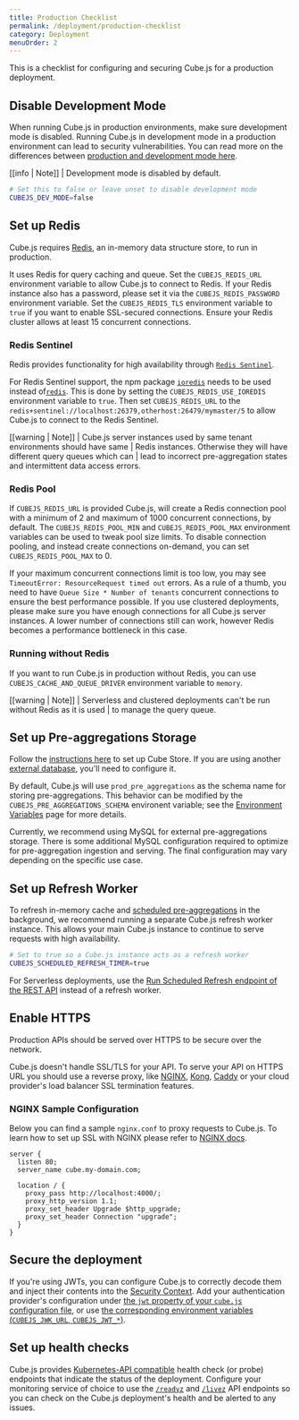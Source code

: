 ```yaml
---
title: Production Checklist
permalink: /deployment/production-checklist
category: Deployment
menuOrder: 2
---
```


This is a checklist for configuring and securing Cube.js for a production
deployment.

## Disable Development Mode

When running Cube.js in production environments, make sure development mode is
disabled. Running Cube.js in development mode in a production environment can
lead to security vulnerabilities. You can read more on the differences between
[production and development mode here][link-cubejs-dev-vs-prod].

[link-cubejs-dev-vs-prod]: /configuration/overview#development-mode

<!-- prettier-ignore-start -->
[[info | Note]]
| Development mode is disabled by default.
<!-- prettier-ignore-end -->

```bash
# Set this to false or leave unset to disable development mode
CUBEJS_DEV_MODE=false
```

## Set up Redis

Cube.js requires [Redis](https://redis.io/), an in-memory data structure store,
to run in production.

It uses Redis for query caching and queue. Set the `CUBEJS_REDIS_URL` environment
variable to allow Cube.js to connect to Redis. If your Redis instance also has a
password, please set it via the `CUBEJS_REDIS_PASSWORD` environment variable. Set the
`CUBEJS_REDIS_TLS` environment variable to `true` if you want to enable SSL-secured
connections. Ensure your Redis cluster allows at least 15 concurrent
connections.

### Redis Sentinel

Redis provides functionality for high availability through
[`Redis Sentinel`][redis-sentinel].

For Redis Sentinel support, the npm package [`ioredis`][gh-ioredis] needs to be
used instead of[`redis`][gh-node-redis]. This is done by setting the
`CUBEJS_REDIS_USE_IOREDIS` environment variable to `true`. Then set
`CUBEJS_REDIS_URL` to the
`redis+sentinel://localhost:26379,otherhost:26479/mymaster/5` to allow Cube.js
to connect to the Redis Sentinel.

[redis-sentinel]: https://redis.io/topics/sentinel
[gh-ioredis]: https://github.com/luin/ioredis
[gh-node-redis]: https://github.com/NodeRedis/node-redis

<!-- prettier-ignore-start -->
[[warning | Note]]
| Cube.js server instances used by same tenant environments should have same
| Redis instances. Otherwise they will have different query queues which can
| lead to incorrect pre-aggregation states and intermittent data access errors.
<!-- prettier-ignore-end -->

### Redis Pool

If `CUBEJS_REDIS_URL` is provided Cube.js, will create a Redis connection pool with a
minimum of 2 and maximum of 1000 concurrent connections, by default. The
`CUBEJS_REDIS_POOL_MIN` and `CUBEJS_REDIS_POOL_MAX` environment variables can be
used to tweak pool size limits. To disable connection pooling, and instead
create connections on-demand, you can set `CUBEJS_REDIS_POOL_MAX` to 0.

If your maximum concurrent connections limit is too low, you may see
`TimeoutError: ResourceRequest timed out` errors. As a rule of a thumb, you need
to have `Queue Size * Number of tenants` concurrent connections to ensure the
best performance possible. If you use clustered deployments, please make sure
you have enough connections for all Cube.js server instances. A lower number of
connections still can work, however Redis becomes a performance bottleneck in
this case.

### Running without Redis

If you want to run Cube.js in production without Redis, you can use
`CUBEJS_CACHE_AND_QUEUE_DRIVER` environment variable to `memory`.

<!-- prettier-ignore-start -->
[[warning | Note]]
| Serverless and clustered deployments can't be run without Redis as it is used
| to manage the query queue.
<!-- prettier-ignore-end -->

## Set up Pre-aggregations Storage

Follow the [instructions here][ref-caching-cubestore] to set up Cube Store. If
you are using another [external database][ref-pre-aggregations], you'll need to
configure it.

[ref-caching-cubestore]:
  /caching/using-pre-aggregations#running-cube-store-in-production
[ref-pre-aggregations]: /pre-aggregations#external-pre-aggregations

By default, Cube.js will use `prod_pre_aggregations` as the schema name for
storing pre-aggregations. This behavior can be modified by the
`CUBEJS_PRE_AGGREGATIONS_SCHEMA` environent variable; see the [Environment
Variables][ref-env-vars-general] page for more details.

[ref-env-vars-general]: /reference/environment-variables#general

Currently, we recommend using MySQL for external pre-aggregations storage. There
is some additional MySQL configuration required to optimize for pre-aggregation
ingestion and serving. The final configuration may vary depending on the
specific use case.

## Set up Refresh Worker

To refresh in-memory cache and [scheduled
pre-aggregations][link-scheduled-refresh] in the background, we recommend
running a separate Cube.js refresh worker instance. This allows your main
Cube.js instance to continue to serve requests with high availability.

[link-scheduled-refresh]: /pre-aggregations#scheduled-refresh

```bash
# Set to true so a Cube.js instance acts as a refresh worker
CUBEJS_SCHEDULED_REFRESH_TIMER=true
```

For Serverless deployments, use the [Run Scheduled Refresh endpoint of the REST
API][ref-api-scheduled-refresh] instead of a refresh worker.

[ref-api-scheduled-refresh]: /rest-api#api-reference-v-1-run-scheduled-refresh

## Enable HTTPS

Production APIs should be served over HTTPS to be secure over the network.

Cube.js doesn't handle SSL/TLS for your API. To serve your API on HTTPS URL you
should use a reverse proxy, like [NGINX][link-nginx], [Kong][link-kong],
[Caddy][link-caddy] or your cloud provider's load balancer SSL termination
features.

[link-nginx]: https://www.nginx.com/
[link-kong]: https://konghq.com/kong/
[link-caddy]: https://caddyserver.com/

### NGINX Sample Configuration

Below you can find a sample `nginx.conf` to proxy requests to Cube.js. To learn
how to set up SSL with NGINX please refer to [NGINX docs][link-nginx-docs].

[link-nginx-docs]: https://nginx.org/en/docs/http/configuring_https_servers.html

```nginx
server {
  listen 80;
  server_name cube.my-domain.com;

  location / {
    proxy_pass http://localhost:4000/;
    proxy_http_version 1.1;
    proxy_set_header Upgrade $http_upgrade;
    proxy_set_header Connection "upgrade";
  }
}
```

## Secure the deployment

If you're using JWTs, you can configure Cube.js to correctly decode them and
inject their contents into the [Security Context][ref-sec-ctx]. Add your
authentication provider's configuration under [the `jwt` property of your
`cube.js` configuration file][ref-config-jwt], or use [the corresponding
environment variables (`CUBEJS_JWK_URL`,
`CUBEJS_JWT_*`)][ref-config-env-vars-general].

[ref-sec-ctx]: /security/context
[ref-config-jwt]: /config#options-reference-jwt

## Set up health checks

Cube.js provides [Kubernetes-API compatible][link-k8s-healthcheck-api] health
check (or probe) endpoints that indicate the status of the deployment. Configure
your monitoring service of choice to use the [`/readyz`][ref-api-readyz] and
[`/livez`][ref-api-livez] API endpoints so you can check on the Cube.js
deployment's health and be alerted to any issues.

[ref-config-env-vars-general]: /reference/environment-variables#general
[link-k8s-healthcheck-api]:
  https://kubernetes.io/docs/reference/using-api/health-checks/
[ref-api-readyz]: /rest-api#api-reference-readyz
[ref-api-livez]: /rest-api#api-reference-livez
